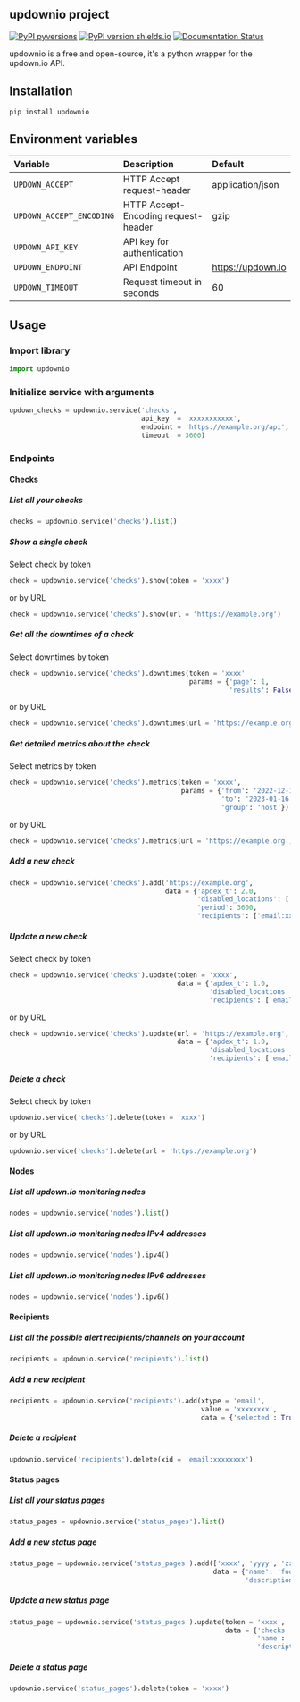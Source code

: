 ## updownio project

[![PyPI pyversions](https://img.shields.io/pypi/pyversions/updownio.svg)](https://pypi.org/project/updownio/)
[![PyPI version shields.io](https://img.shields.io/pypi/v/updownio.svg)](https://pypi.org/project/updownio/)
[![Documentation Status](https://readthedocs.org/projects/updownio/badge/?version=latest)](https://updownio.readthedocs.io/)

updownio is a free and open-source, it's a python wrapper for the updown.io API.

## Installation

`pip install updownio`

## Environment variables

| Variable                 | Description                 | Default |
|:-------------------------|:----------------------------|:--------|
| `UPDOWN_ACCEPT`          | HTTP Accept request-header  | application/json |
| `UPDOWN_ACCEPT_ENCODING` | HTTP Accept-Encoding request-header | gzip |
| `UPDOWN_API_KEY`         | API key for authentication  | <span/> |
| `UPDOWN_ENDPOINT`        | API Endpoint                | https://updown.io |
| `UPDOWN_TIMEOUT       `  | Request timeout in seconds  | 60 |

## Usage

### Import library

```python
import updownio
```

### Initialize service with arguments

```python
updown_checks = updownio.service('checks',
                                 api_key  = 'xxxxxxxxxxx',
                                 endpoint = 'https://example.org/api',
                                 timeout  = 3600)
```

### Endpoints

#### Checks

##### List all your checks

```python
checks = updownio.service('checks').list()
```

##### Show a single check

Select check by token

```python
check = updownio.service('checks').show(token = 'xxxx')
```
or by URL

```python
check = updownio.service('checks').show(url = 'https://example.org')
```

##### Get all the downtimes of a check

Select downtimes by token

```python
check = updownio.service('checks').downtimes(token = 'xxxx'
                                             params = {'page': 1,
                                                       'results': False})
```
or by URL

```python
check = updownio.service('checks').downtimes(url = 'https://example.org')
```

##### Get detailed metrics about the check

Select metrics by token

```python
check = updownio.service('checks').metrics(token = 'xxxx',
                                           params = {'from': '2022-12-16 15:11:17 +0100',
                                                     'to': '2023-01-16 15:11:17 +0100',
                                                     'group': 'host'})
```
or by URL

```python
check = updownio.service('checks').metrics(url = 'https://example.org')
```

##### Add a new check

```python
check = updownio.service('checks').add('https://example.org',
                                       data = {'apdex_t': 2.0,
                                               'disabled_locations': ['fra', 'syd'],
                                               'period': 3600,
                                               'recipients': ['email:xxxxxxxx', 'slack:xxxxxxxx']})
```

##### Update a new check

Select check by token

```python
check = updownio.service('checks').update(token = 'xxxx',
                                          data = {'apdex_t': 1.0,
                                                  'disabled_locations': ['fra', 'syd'],
                                                  'recipients': ['email:xxxxxxxx', 'slack:xxxxxxxx']})
```
or by URL

```python
check = updownio.service('checks').update(url = 'https://example.org',
                                          data = {'apdex_t': 1.0,
                                                  'disabled_locations': ['fra', 'syd'],
                                                  'recipients': ['email:xxxxxxxx', 'slack:xxxxxxxx']})
```

##### Delete a check

Select check by token

```python
updownio.service('checks').delete(token = 'xxxx')
```
or by URL

```python
updownio.service('checks').delete(url = 'https://example.org')
```

#### Nodes

##### List all updown.io monitoring nodes

```python
nodes = updownio.service('nodes').list()
```

##### List all updown.io monitoring nodes IPv4 addresses

```python
nodes = updownio.service('nodes').ipv4()
```

##### List all updown.io monitoring nodes IPv6 addresses

```python
nodes = updownio.service('nodes').ipv6()
```

#### Recipients

##### List all the possible alert recipients/channels on your account

```python
recipients = updownio.service('recipients').list()
```

##### Add a new recipient

```python
recipients = updownio.service('recipients').add(xtype = 'email',
                                                value = 'xxxxxxxx',
                                                data = {'selected': True})
```

##### Delete a recipient

```python
updownio.service('recipients').delete(xid = 'email:xxxxxxxx')
```

#### Status pages

##### List all your status pages

```python
status_pages = updownio.service('status_pages').list()
```

##### Add a new status page

```python
status_page = updownio.service('status_pages').add(['xxxx', 'yyyy', 'zzzz'],
                                                   data = {'name': 'foo',
                                                           'description': 'bar'})
```

##### Update a new status page

```python
status_page = updownio.service('status_pages').update(token = 'xxxx',
                                                      data = {'checks': ['xxxx', 'zzzz'],
                                                              'name': 'spam',
                                                              'description': 'ham'})
```

##### Delete a status page

```python
updownio.service('status_pages').delete(token = 'xxxx')
```
